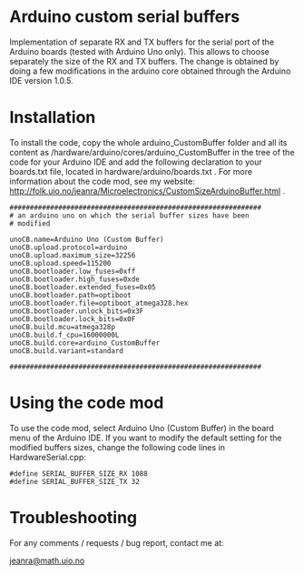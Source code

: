 # Arduino custom serial buffers

Implementation of separate RX and TX buffers for the serial port of the Arduino boards (tested with Arduino Uno only). This allows to choose separately the size of the RX and TX buffers. The change is obtained by doing a few modifications in the arduino core obtained through the Arduino IDE version 1.0.5.

# Installation

To install the code, copy the whole arduino_CustomBuffer folder and all its content as /hardware/arduino/cores/arduino_CustomBuffer in the tree of the code for your Arduino IDE and add the following declaration to your boards.txt file, located in hardware/arduino/boards.txt . For more information about the code mod, see my website: http://folk.uio.no/jeanra/Microelectronics/CustomSizeArduinoBuffer.html .

```
##############################################################
# an arduino uno on which the serial buffer sizes have been
# modified

unoCB.name=Arduino Uno (Custom Buffer)
unoCB.upload.protocol=arduino
unoCB.upload.maximum_size=32256
unoCB.upload.speed=115200
unoCB.bootloader.low_fuses=0xff
unoCB.bootloader.high_fuses=0xde
unoCB.bootloader.extended_fuses=0x05
unoCB.bootloader.path=optiboot
unoCB.bootloader.file=optiboot_atmega328.hex
unoCB.bootloader.unlock_bits=0x3F
unoCB.bootloader.lock_bits=0x0F
unoCB.build.mcu=atmega328p
unoCB.build.f_cpu=16000000L
unoCB.build.core=arduino_CustomBuffer
unoCB.build.variant=standard

##############################################################
```

# Using the code mod

To use the code mod, select Arduino Uno (Custom Buffer) in the board menu of the Arduino IDE. If you want to modify the default setting for the modified buffers sizes, change the following code lines in HardwareSerial.cpp:

```
#define SERIAL_BUFFER_SIZE_RX 1088
#define SERIAL_BUFFER_SIZE_TX 32
```

# Troubleshooting

For any comments / requests / bug report, contact me at:

jeanra@math.uio.no
